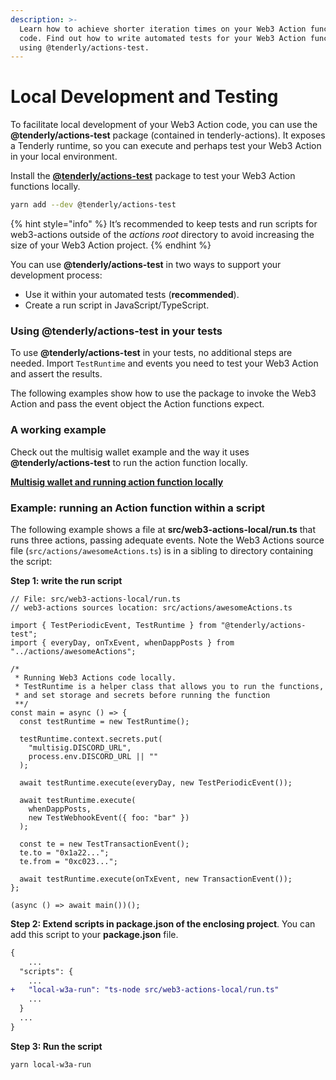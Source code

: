 ```yaml
---
description: >-
  Learn how to achieve shorter iteration times on your Web3 Action function
  code. Find out how to write automated tests for your Web3 Action functions by
  using @tenderly/actions-test.
---
```


# Local Development and Testing

To facilitate local development of your Web3 Action code, you can use the **@tenderly/actions-test** package (contained in tenderly-actions). It exposes a Tenderly runtime, so you can execute and perhaps test your Web3 Action in your local environment.

Install the [**@tenderly/actions-test**](https://github.com/Tenderly/tenderly-actions/tree/main/packages/actions-test) package to test your Web3 Action functions locally.

```bash
yarn add --dev @tenderly/actions-test
```

{% hint style="info" %}
It’s recommended to keep tests and run scripts for web3-actions outside of the _actions root_ directory to avoid increasing the size of your Web3 Action project.
{% endhint %}

You can use **@tenderly/actions-test** in two ways to support your development process:

* Use it within your automated tests (**recommended**).
* Create a run script in JavaScript/TypeScript.

### Using @tenderly/actions-test in your tests

To use **@tenderly/actions-test** in your tests, no additional steps are needed. Import `TestRuntime` and events you need to test your Web3 Action and assert the results.

The following examples show how to use the package to invoke the Web3 Action and pass the event object the Action functions expect.

### A working example

Check out the multisig wallet example and the way it uses **@tenderly/actions-test** to run the action function locally.

****[**Multisig wallet and running action function locally**](https://github.com/Tenderly/examples-web3-actions/tree/main/multisig-wallet#2-run-it-locally)****

### Example: running an Action function within a script

The following example shows a file at **src/web3-actions-local/run.ts** that runs three actions, passing adequate events. Note the Web3 Actions source file (`src/actions/awesomeActions.ts`) is in a sibling to directory containing the script:

**Step 1: write the run script**

```tsx
// File: src/web3-actions-local/run.ts
// web3-actions sources location: src/actions/awesomeActions.ts

import { TestPeriodicEvent, TestRuntime } from "@tenderly/actions-test";
import { everyDay, onTxEvent, whenDappPosts } from "../actions/awesomeActions";

/*
 * Running Web3 Actions code locally.
 * TestRuntime is a helper class that allows you to run the functions,
 * and set storage and secrets before running the function
 **/
const main = async () => {
  const testRuntime = new TestRuntime();

  testRuntime.context.secrets.put(
    "multisig.DISCORD_URL",
    process.env.DISCORD_URL || ""
  );

  await testRuntime.execute(everyDay, new TestPeriodicEvent());

  await testRuntime.execute(
    whenDappPosts,
    new TestWebhookEvent({ foo: "bar" })
  );

  const te = new TestTransactionEvent();
  te.to = "0x1a22...";
  te.from = "0xc023...";

  await testRuntime.execute(onTxEvent, new TransactionEvent());
};

(async () => await main())();
```

**Step 2: Extend scripts in package.json of the enclosing project**. You can add this script to your **package.json** file.

```diff
{
    ...
  "scripts": {
    ...
+   "local-w3a-run": "ts-node src/web3-actions-local/run.ts"
    ...
  }
  ...
}
```

**Step 3: Run the script**

```bash
yarn local-w3a-run
```
